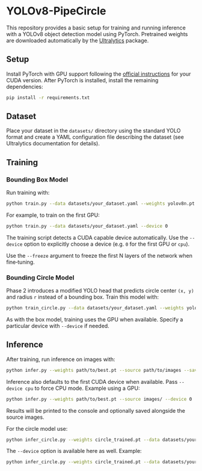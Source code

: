 # YOLOv8-PipeCircle

This repository provides a basic setup for training and running inference with a YOLOv8 object detection model using PyTorch. Pretrained weights are downloaded automatically by the [Ultralytics](https://github.com/ultralytics/ultralytics) package.

## Setup

Install PyTorch with GPU support following the [official instructions](https://pytorch.org/get-started/locally/)
for your CUDA version. After PyTorch is installed, install the remaining
dependencies:

```bash
pip install -r requirements.txt
```

## Dataset

Place your dataset in the `datasets/` directory using the standard YOLO format and create a YAML configuration file describing the dataset (see Ultralytics documentation for details).

## Training

### Bounding Box Model

Run training with:

```bash
python train.py --data datasets/your_dataset.yaml --weights yolov8n.pt --epochs 100
```
For example, to train on the first GPU:
```bash
python train.py --data datasets/your_dataset.yaml --device 0
```

The training script detects a CUDA capable device automatically. Use the
`--device` option to explicitly choose a device (e.g. `0` for the first GPU or
`cpu`).

Use the `--freeze` argument to freeze the first N layers of the network when fine‑tuning.

### Bounding Circle Model

Phase 2 introduces a modified YOLO head that predicts circle center `(x, y)` and radius `r` instead of a bounding box. Train this model with:

```bash
python train_circle.py --data datasets/your_dataset.yaml --weights yolov8n.pt --epochs 100
```

As with the box model, training uses the GPU when available. Specify a
particular device with `--device` if needed.

## Inference

After training, run inference on images with:

```bash
python infer.py --weights path/to/best.pt --source path/to/images --save
```

Inference also defaults to the first CUDA device when available. Pass
`--device cpu` to force CPU mode.
Example using a GPU:
```bash
python infer.py --weights path/to/best.pt --source images/ --device 0
```

Results will be printed to the console and optionally saved alongside the source images.

For the circle model use:

```bash
python infer_circle.py --weights circle_trained.pt --data datasets/your_dataset.yaml --source path/to/image.jpg --save
```

The `--device` option is available here as well.
Example:
```bash
python infer_circle.py --weights circle_trained.pt --data datasets/your_dataset.yaml --source img.jpg --device 0
```

